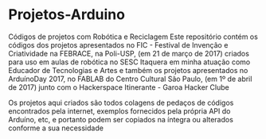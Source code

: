 # Projetos-Arduino
Códigos de projetos com Robótica e Reciclagem
Este repositório contém os códigos dos projetos apresentados 
no FIC - Festival de Invenção e Criatividade na FEBRACE, na Poli-USP,
(em 21 de março de 2017) criados para uso em aulas de robótica 
no SESC Itaquera em minha atuação como Educador de Tecnologias e Artes e também
os projetos apresentados no ArduínoDay 2017, no FABLAB do Centro Cultural São Paulo, 
(em 1º de abril de 2017)
junto com o Hackerspace Itinerante - Garoa Hacker Clube

Os projetos aqui criados são todos colagens de pedaços de códigos encontrados
pela internet, exemplos fornecidos pela própria API do Arduíno, etc, 
e portanto podem ser copiados na íntegra ou alterados conforme a sua necessidade

